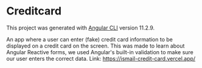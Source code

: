 # Creditcard

This project was generated with [Angular CLI](https://github.com/angular/angular-cli) version 11.2.9.

An app where a user can enter (fake) credit card information to be displayed on a credit card on the screen.
This was made to learn about Angular Reactive forms, we used Angular's built-in validation to make sure our user enters the correct data.
Link: https://ismail-credit-card.vercel.app/
